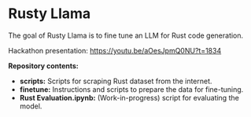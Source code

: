 # Rusty Llama

The goal of Rusty Llama is to fine tune an LLM for Rust code generation.

Hackathon presentation: https://youtu.be/aOesJpmQ0NU?t=1834

**Repository contents:**

- **scripts:** Scripts for scraping Rust dataset from the internet.
- **finetune:** Instructions and scripts to prepare the data for fine-tuning.
- **Rust Evaluation.ipynb:** (Work-in-progress) script for evaluating the model.
